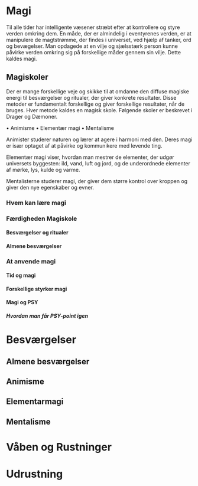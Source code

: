 # Magi

Til alle tider har intelligente væsener stræbt efter at kontrollere og styre verden omkring dem. En måde, der er almindelig i eventyrenes verden, er at manipulere de magtstrømme, der findes i universet, ved hjælp af tanker, ord og bevægelser. Man opdagede at en vilje og sjælsstærk person kunne påvirke verden omkring sig på forskellige måder gennem sin vilje. Dette kaldes magi.

## Magiskoler

Der er mange forskellige veje og skikke til at omdanne den diffuse magiske energi til besværgelser og ritualer, der giver konkrete resultater. Disse metoder er fundamentalt forskellige og giver forskellige resultater, når de bruges. Hver metode kaldes en magisk skole. Følgende skoler er beskrevet i Drager og Dæmoner.

• Animisme
• Elementær magi
• Mentalisme

Animister studerer naturen og lærer at agere i harmoni med den. Deres magi er især optaget af at påvirke og kommunikere med levende ting.

Elementær magi viser, hvordan man mestrer de elementer, der udgør universets byggesten: ild, vand, luft og jord, og de underordnede elementer af mørke, lys, kulde og varme.

Mentalisterne studerer magi, der giver dem større kontrol over kroppen og giver den nye egenskaber og evner.

### Hvem kan lære magi


### Færdigheden Magiskole

#### Besværgelser og ritualer

#### Almene besværgelser


### At anvende magi


#### Tid og magi

#### Forskellige styrker magi

#### Magi og PSY

##### Hvordan man får PSY-point igen


# Besværgelser



## Almene besværgelser

## Animisme

## Elementarmagi

## Mentalisme

# Våben og Rustninger

# Udrustning


